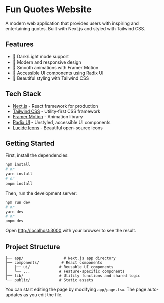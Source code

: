 # Fun Quotes Website

A modern web application that provides users with inspiring and entertaining quotes. Built with Next.js and styled with Tailwind CSS.

## Features

- 🌙 Dark/Light mode support
- 🎨 Modern and responsive design
- 💫 Smooth animations with Framer Motion
- 🎯 Accessible UI components using Radix UI
- 🎨 Beautiful styling with Tailwind CSS

## Tech Stack

- [Next.js](https://nextjs.org) - React framework for production
- [Tailwind CSS](https://tailwindcss.com) - Utility-first CSS framework
- [Framer Motion](https://www.framer.com/motion/) - Animation library
- [Radix UI](https://www.radix-ui.com/) - Unstyled, accessible UI components
- [Lucide Icons](https://lucide.dev/) - Beautiful open-source icons

## Getting Started

First, install the dependencies:

```bash
npm install
# or
yarn install
# or
pnpm install
```

Then, run the development server:

```bash
npm run dev
# or
yarn dev
# or
pnpm dev
```

Open [http://localhost:3000](http://localhost:3000) with your browser to see the result.

## Project Structure

```
├── app/                  # Next.js app directory
├── components/          # React components
│   ├── ui/             # Reusable UI components
│   └── ...             # Feature-specific components
├── lib/                # Utility functions and shared logic
└── public/             # Static assets
```

You can start editing the page by modifying `app/page.tsx`. The page auto-updates as you edit the file.
